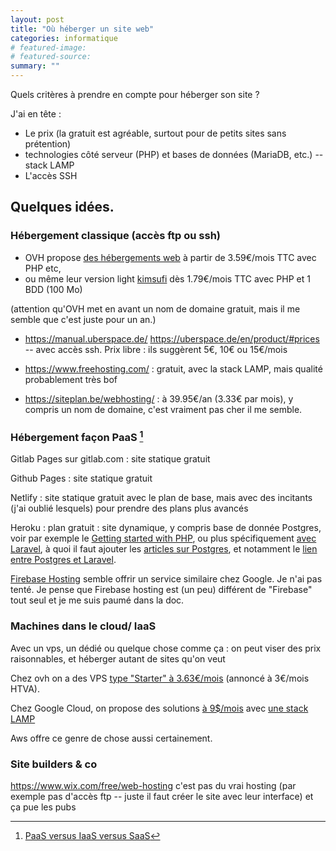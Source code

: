 ```yaml
---
layout: post
title: "Où héberger un site web"
categories: informatique
# featured-image: 
# featured-source: 
summary: ""
---
```


Quels critères à prendre en compte pour héberger son site ?

J'ai en tête :
- Le prix (la gratuit est agréable, surtout pour de petits sites sans prétention)
- technologies côté serveur (PHP) et bases de données (MariaDB, etc.) -- stack LAMP
- L'accès SSH

## Quelques idées.

### Hébergement classique (accès ftp ou ssh)

- OVH propose [des hébergements web](https://www.ovh.com/fr/hebergement-web/hebergement-perso.xml) à partir de 3.59€/mois TTC avec PHP etc,
- ou même leur version light [kimsufi](https://www.kimsufi.com/fr/hosting.xml) dès 1.79€/mois TTC avec PHP et 1 BDD (100 Mo)

(attention qu'OVH met en avant un nom de domaine gratuit, mais il me semble que c'est juste pour un an.)

- <https://manual.uberspace.de/> <https://uberspace.de/en/product/#prices> -- avec accès ssh. Prix libre : ils suggèrent 5€, 10€ ou 15€/mois

- <https://www.freehosting.com/> : gratuit, avec la stack LAMP, mais qualité probablement très bof

- <https://siteplan.be/webhosting/> : à 39.95€/an (3.33€ par mois), y compris un nom de domaine, c'est vraiment pas cher il me semble.

### Hébergement façon PaaS [^1]

Gitlab Pages sur gitlab.com : site statique gratuit

Github Pages : site statique gratuit

Netlify : site statique gratuit avec le plan de base, mais avec des incitants (j'ai oublié lesquels) pour prendre des plans plus avancés






Heroku : plan gratuit : site dynamique, y compris base de donnée Postgres, voir par exemple le [Getting started with PHP](https://devcenter.heroku.com/articles/getting-started-with-php), ou plus spécifiquement [avec Laravel](https://devcenter.heroku.com/articles/getting-started-with-laravel), à quoi il faut ajouter les [articles sur Postgres](https://devcenter.heroku.com/articles/heroku-postgresql), et notamment le [lien entre Postgres et Laravel](https://devcenter.heroku.com/articles/heroku-postgresql#connecting-with-laravel).

[Firebase Hosting](https://firebase.google.com/docs/hosting?hl=en) semble offrir un service similaire chez Google. Je n'ai pas tenté. Je pense que Firebase hosting est (un peu) différent de "Firebase" tout seul et je me suis paumé dans la doc.

[^1]: [PaaS versus IaaS versus SaaS](https://www.redhat.com/fr/topics/cloud-computing/iaas-vs-paas-vs-saas)

### Machines dans le cloud/ IaaS

Avec un vps, un dédié ou quelque chose comme ça : on peut viser des prix raisonnables, et héberger autant de sites qu'on veut

Chez ovh on a des VPS [type "Starter" à 3.63€/mois](https://www.ovh.com/fr/order/vps/?v=3#/vps/build?selection=~(range~'Starter~flavor~'vps-starter-1-2-20~datacenters~(SBG~1)~pricingMode~'default)) (annoncé à 3€/mois HTVA).

Chez Google Cloud, on propose des solutions [à 9$/mois](https://cloud.google.com/solutions/web-hosting) avec [une stack LAMP](https://console.cloud.google.com/marketplace/product/click-to-deploy-images/lamp)

Aws offre ce genre de chose aussi certainement.



### Site builders & co

https://www.wix.com/free/web-hosting c'est pas du vrai hosting (par exemple pas d'accès ftp -- juste il faut créer le site avec leur interface) et ça pue les pubs
